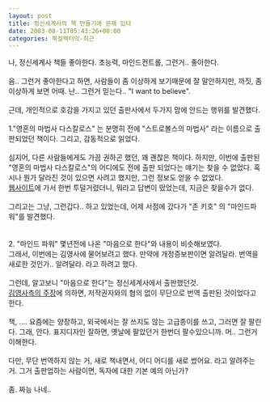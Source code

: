 ```yaml
---
layout: post
title: 정신세계사의 책 만들기에 문제 있다
date: 2003-08-11T05:43:26+00:00
categories: 북컬렉터의-최근
---
```

나, 정신세계사 책들 좋아한다. 초능력, 마인드컨트롤, 그런거.. 좋아한다.<br /><br />음.. 그런거 좋아한다고 하면, 사람들이 좀 이상하게 보기때문에 잘 말안하지만, 까짓, 좀 이상하게 보면 어때. 난.. 그런거 믿는다.. "I want to believe".<br /><br />근데, 개인적으로 호감을 가지고 있던 출판사에서 두가지 맘에 안드는 행위를 발견했다.<br /><br />1."영혼의 마법사 다스칼로스" 는 분명히 전에 "스트로볼스의 마법사" 라는 이름으로 출판되었던 책이다. 그리고, 감동적으로 읽었다. <br /><br />심지어, 다른 사람들에게도 가끔 권하곤 했던, 꽤 괜찮은 책이다. 하지만, 이번에 출판된 "영혼의 마법사 다스칼로스"의 어디에도 전에 출판 되었다는 얘기는 찾을 수 없었다. 혹시나 뭔가 달라진 것이 있으면 사려고 했지만, 그런 정보도 얻을 수 없었다. <br /><a href="http://www.mindvision.org/">웹사이트</a>에 가서 한번 투덜거렸더니, 뭐라고 답변이 떴었는데, 지금은 찾을수가 없다.<br /><br />그리고는 그냥, 그런갑다.. 하고 있었는데, 어제 서점에 갔다가 "존 키호" 의 "마인드파워"를 발견했다.<br /><br /><br />2. "마인드 파워" 몇년전에 나온 "마음으로 한다"와 내용이 비슷해보였다.<br />그래서, 이번에는 김영사에 물어보려고 했다. 만약에 개정증보판이면 알려달라. 번역을 새로한 것인가.. 알려달라. 라고 하려고 했다.<br /><br />그런데, 알고보니 "마음으로 한다"는 정신세계사에서 출판했던것.<br /><a href="http://gimmyoung.com/reader/as_view.html?id=4250&code=board_as&start=0">김영사측의 주장</a>에 의하면, 저작권자와의 협의 없이 무단으로 번역 출판된 것이었다고 한다. <br /><br />책, .... 요즘에는 양장하고, 외국에서는 잘 쓰지도 않는 고급종이를 쓰고, 그러면 잘 팔린다. 그래, 안다. 표지디자인 잘하면, 옛날에 팔았던거 한번더 팔수있으니까. 머.. 그런거 이해한다. <br /><br />다만, 무단 번역하지 않는 거, 새로 책내면서, 어디 어디를 새로 썼어요. 라고 알려주는거. 그거 출판업하는 사람이면, 독자에 대한 기본 예의 아닌가?<br /><br />좀. 짜능 나네..<br />
